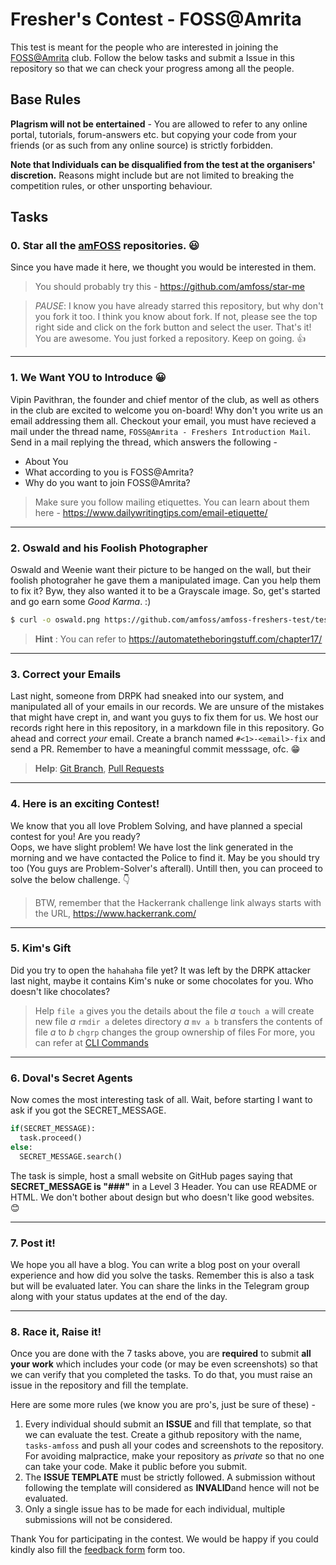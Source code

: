 
# Fresher's Contest - FOSS@Amrita

This test is meant for the people who are interested in joining the [FOSS@Amrita](https://github.com/amfoss) club.
Follow the below tasks and submit a Issue in this repository so that we can check your progress among all the people.

## Base Rules

**Plagrism will not be entertained** - You are allowed to refer to any online portal, tutorials, forum-answers etc. but copying your code from your friends (or as such from any online source) is strictly forbidden. 

**Note that Individuals can be disqualified from the test at the organisers' discretion.** Reasons might include but are not limited to breaking the competition rules, or other unsporting behaviour.

## Tasks

### **0. Star all the [amFOSS](https://github.com/amfoss) repositories. :smiley:**
Since you have made it here, we thought you would be interested in them.

> You should probably try this - https://github.com/amfoss/star-me

> *PAUSE*: I know you have already starred this repository, but why don't you fork it too. I think you know about fork. If not, please see the top right side and click on the fork button and select the user. That's it! You are awesome. You just forked a repository. Keep on going. :+1:
---------------------------
### **1.  We Want YOU to Introduce :grinning:**

Vipin Pavithran, the founder and chief mentor of the club, as well as others in the club are excited to welcome you on-board! Why don't you write us an email addressing them all. Checkout your email, you must have recieved a mail under the thread name, `FOSS@Amrita - Freshers Introduction Mail`.  Send in a mail replying the thread, which answers the following -

   - About You
   -  What according to you is FOSS@Amrita?
   - Why do you want to join FOSS@Amrita?

> Make sure you follow mailing etiquettes. You can learn about them here - https://www.dailywritingtips.com/email-etiquette/
---------------------------
### **2. Oswald and his Foolish Photographer** 
Oswald and Weenie want their picture to be hanged on the wall, but their foolish photograher he gave them a manipulated image. Can you help them to fix it? Byw, they also wanted it to be a Grayscale image. So, get's started  and go earn some *Good Karma*. :)

```bash
$ curl -o oswald.png https://github.com/amfoss/amfoss-freshers-test/test/blob/gh-pages/assets/oswald.png
```

> **Hint** : You can refer to https://automatetheboringstuff.com/chapter17/

---------------------------

### 3.  Correct your Emails
Last night, someone from DRPK had sneaked into our system, and manipulated all of your emails in our records. We are unsure of the mistakes that might have crept in, and want you guys to fix them for us.  We host our records right here in this repository, in a markdown file in this repository. Go ahead  and correct *your* email. Create a branch named `#<1>-<email>-fix` and send a PR. Remember to have a meaningful commit messsage, ofc. :grin:

> **Help**: [Git Branch](https://www.git-scm.com/docs/git-branch/1.7.10), [Pull Requests](https://help.github.com/en/articles/about-pull-requests)

---------------------------
### 4.  Here is an exciting Contest!
We know that you all love Problem Solving, and have planned a special contest for you! Are you ready?  
Oops, we have slight problem! We have lost the link generated in the morning and we have contacted the Police to find it. May be you should try too (You guys are Problem-Solver's afterall). Untill then, you can proceed to solve the below challenge. :point_down:

> BTW, remember that the Hackerrank challenge link always starts with the URL, https://www.hackerrank.com/
---------------------------
### 5.  Kim's Gift 
Did you try to open the `hahahaha` file yet? It was left by the DRPK attacker last night, maybe it contains Kim's nuke or some chocolates for you. Who doesn't like chocolates?

> Help
`file a` gives you the details about the file *a*
`touch a` will create new file *a*
`rmdir a` deletes directory *a*
`mv a b` transfers the contents of file *a* to *b*
`chgrp` changes the group ownership of files
For more, you can refer at [CLI Commands](https://en.wikibooks.org/wiki/Guide_to_Unix/Commands/File_System_Utilities)

---------------------------

### 6. Doval's Secret Agents  
Now comes the most interesting task of all. Wait, before starting I want to ask if you got the SECRET_MESSAGE.

```python
if(SECRET_MESSAGE):
  task.proceed()
else:
  SECRET_MESSAGE.search()
```

The task is simple, host a small website on GitHub pages saying that **SECRET_MESSAGE is "###"** in a Level 3 Header. You can use README or HTML. We don't bother about design but who doesn't like good websites. :blush:

---------------------------

### 7.  Post it!
 We hope you all have a blog. You can write a blog post on your overall experience and how did you solve the tasks. Remember this is also a task but will be evaluated later. You can share the links in the Telegram group along with your status updates at the end of the day.

---------------------------
### 8. Race it, Raise it!  
Once you are done with the 7 tasks above, you are **required** to submit **all your work** which includes your code (or may be even screenshots) so that we can verify that you completed the tasks.
To do that, you must raise an issue in the repository and fill the template.

Here are some more rules (we know you are pro's, just be sure of these) -
1.  Every individual should submit an  **ISSUE**  and fill that template, so that we can evaluate the test. Create a github repository with the name,  `tasks-amfoss`  and push all your codes and screenshots to the repository. For avoiding malpractice, make your repository as  _private_  so that no one can take your code. Make it public before you submit.
2.  The  **ISSUE TEMPLATE**  must be strictly followed. A submission without following the template will considered as  **INVALID**and hence will not be evaluated.
3.  Only a single issue has to be made for each individual, multiple submissions will not be considered.

Thank You for participating in the contest. We would be happy if you could kindly also fill the [feedback form](https://goo.gl/forms/QeU76AlyOTODS0vt1) form too. 
